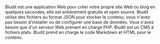 Bludit est une application Web pour créer votre propre site Web ou blog en quelques secondes, elle est entièrement gratuite et open source. Bludit utilise des fichiers au format JSON pour stocker le contenu, vous n'avez pas besoin d'installer ou de configurer une base de données. Vous n'avez besoin que d'un serveur Web prenant en charge PHP. Bludit est un CMS à fichiers plats. Bludit prend en charge le code Markdown et HTML pour le contenu.